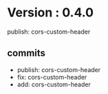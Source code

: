# Version : 0.4.0

publish: cors-custom-header

## commits

* publish: cors-custom-header
* fix: cors-custom-header
* add: cors-custom-header
